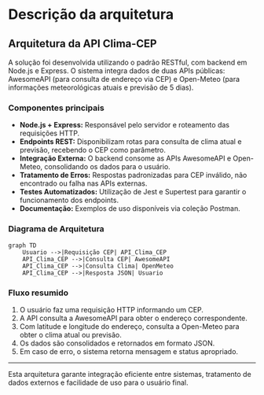 # Descrição da arquitetura

## Arquitetura da API Clima-CEP

A solução foi desenvolvida utilizando o padrão RESTful, com backend em Node.js e Express. O sistema integra dados de duas APIs públicas: AwesomeAPI (para consulta de endereço via CEP) e Open-Meteo (para informações meteorológicas atuais e previsão de 5 dias).

### Componentes principais

- **Node.js + Express:** Responsável pelo servidor e roteamento das requisições HTTP.
- **Endpoints REST:** Disponibilizam rotas para consulta de clima atual e previsão, recebendo o CEP como parâmetro.
- **Integração Externa:** O backend consome as APIs AwesomeAPI e Open-Meteo, consolidando os dados para o usuário.
- **Tratamento de Erros:** Respostas padronizadas para CEP inválido, não encontrado ou falha nas APIs externas.
- **Testes Automatizados:** Utilização de Jest e Supertest para garantir o funcionamento dos endpoints.
- **Documentação:** Exemplos de uso disponíveis via coleção Postman.

### Diagrama de Arquitetura

```mermaid
graph TD
    Usuario -->|Requisição CEP| API_Clima_CEP
    API_Clima_CEP -->|Consulta CEP| AwesomeAPI
    API_Clima_CEP -->|Consulta Clima| OpenMeteo
    API_Clima_CEP -->|Resposta JSON| Usuario
```

### Fluxo resumido

1. O usuário faz uma requisição HTTP informando um CEP.
2. A API consulta a AwesomeAPI para obter o endereço correspondente.
3. Com latitude e longitude do endereço, consulta a Open-Meteo para obter o clima atual ou previsão.
4. Os dados são consolidados e retornados em formato JSON.
5. Em caso de erro, o sistema retorna mensagem e status apropriado.

---

Esta arquitetura garante integração eficiente entre sistemas, tratamento de dados externos e facilidade de uso para o usuário final.